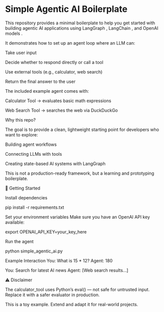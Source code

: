 # Simple Agentic AI Boilerplate

This repository provides a minimal boilerplate to help you get started with building agentic AI applications using LangGraph
, LangChain
, and OpenAI models
.

It demonstrates how to set up an agent loop where an LLM can:

Take user input

Decide whether to respond directly or call a tool

Use external tools (e.g., calculator, web search)

Return the final answer to the user

The included example agent comes with:

Calculator Tool → evaluates basic math expressions

Web Search Tool → searches the web via DuckDuckGo

Why this repo?

The goal is to provide a clean, lightweight starting point for developers who want to explore:

Building agent workflows

Connecting LLMs with tools

Creating state-based AI systems with LangGraph

This is not a production-ready framework, but a learning and prototyping boilerplate.

🚀 Getting Started

Install dependencies

pip install -r requirements.txt


Set your environment variables
Make sure you have an OpenAI API key available:

export OPENAI_API_KEY=your_key_here


Run the agent

python simple_agentic_ai.py

Example Interaction
You: What is 15 * 12?
Agent: 180

You: Search for latest AI news
Agent: [Web search results...]

⚠️ Disclaimer

The calculator_tool uses Python’s eval() — not safe for untrusted input. Replace it with a safer evaluator in production.

This is a toy example. Extend and adapt it for real-world projects.
